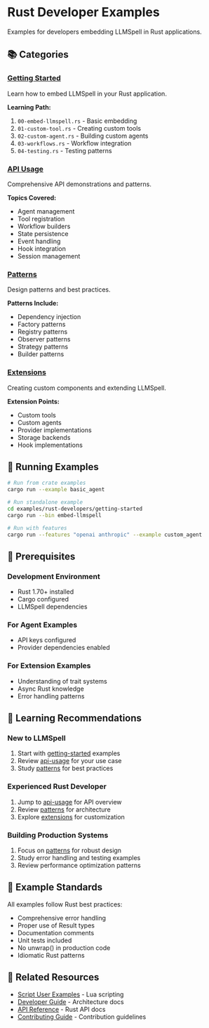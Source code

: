 # Rust Developer Examples

Examples for developers embedding LLMSpell in Rust applications.

## 📚 Categories

### [Getting Started](getting-started/)
Learn how to embed LLMSpell in your Rust application.

**Learning Path:**
1. `00-embed-llmspell.rs` - Basic embedding
2. `01-custom-tool.rs` - Creating custom tools
3. `02-custom-agent.rs` - Building custom agents
4. `03-workflows.rs` - Workflow integration
5. `04-testing.rs` - Testing patterns

### [API Usage](api-usage/)
Comprehensive API demonstrations and patterns.

**Topics Covered:**
- Agent management
- Tool registration
- Workflow builders
- State persistence
- Event handling
- Hook integration
- Session management

### [Patterns](patterns/)
Design patterns and best practices.

**Patterns Include:**
- Dependency injection
- Factory patterns
- Registry patterns
- Observer patterns
- Strategy patterns
- Builder patterns

### [Extensions](extensions/)
Creating custom components and extending LLMSpell.

**Extension Points:**
- Custom tools
- Custom agents
- Provider implementations
- Storage backends
- Hook implementations

## 🚀 Running Examples

```bash
# Run from crate examples
cargo run --example basic_agent

# Run standalone example
cd examples/rust-developers/getting-started
cargo run --bin embed-llmspell

# Run with features
cargo run --features "openai anthropic" --example custom_agent
```

## 📖 Prerequisites

### Development Environment
- Rust 1.70+ installed
- Cargo configured
- LLMSpell dependencies

### For Agent Examples
- API keys configured
- Provider dependencies enabled

### For Extension Examples
- Understanding of trait systems
- Async Rust knowledge
- Error handling patterns

## 🎯 Learning Recommendations

### New to LLMSpell
1. Start with [getting-started](getting-started/) examples
2. Review [api-usage](api-usage/) for your use case
3. Study [patterns](patterns/) for best practices

### Experienced Rust Developer
1. Jump to [api-usage](api-usage/) for API overview
2. Review [patterns](patterns/) for architecture
3. Explore [extensions](extensions/) for customization

### Building Production Systems
1. Focus on [patterns](patterns/) for robust design
2. Study error handling and testing examples
3. Review performance optimization patterns

## 📝 Example Standards

All examples follow Rust best practices:
- Comprehensive error handling
- Proper use of Result types
- Documentation comments
- Unit tests included
- No unwrap() in production code
- Idiomatic Rust patterns

## 🔗 Related Resources

- [Script User Examples](../script-users/) - Lua scripting
- [Developer Guide](../../docs/developer-guide/) - Architecture docs
- [API Reference](https://docs.rs/llmspell/) - Rust API docs
- [Contributing Guide](../../CONTRIBUTING.md) - Contribution guidelines